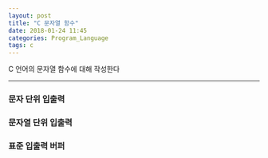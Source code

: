 ```yaml
---
layout: post
title: "C 문자열 함수"
date: 2018-01-24 11:45
categories: Program_Language
tags: c
---
```


C 언어의 문자열 함수에 대해 작성한다

------

### 문자 단위 입출력





### 문자열 단위 입출력





### 표준 입출력 버퍼

